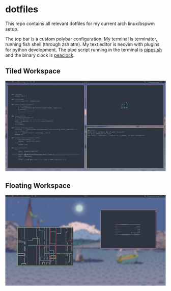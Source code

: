 # dotfiles

This repo contains all relevant dotfiles for my current arch linux/bspwm setup.

The top bar is a custom polybar configuration. My terminal is terminator, running fish shell (through zsh atm). My text editor is neovim with plugins for python development. The pipe script running in the terminal is [pipes.sh](https://github.com/pipeseroni/pipes.sh) and the binary clock is [peaclock](https://github.com/octobanana/peaclock).

## Tiled Workspace
![Picture](https://raw.githubusercontent.com/cbrasser/dotfiles/master/sc_1.png)

## Floating Workspace
![Picture](https://raw.githubusercontent.com/cbrasser/dotfiles/master/sc_2.png)
